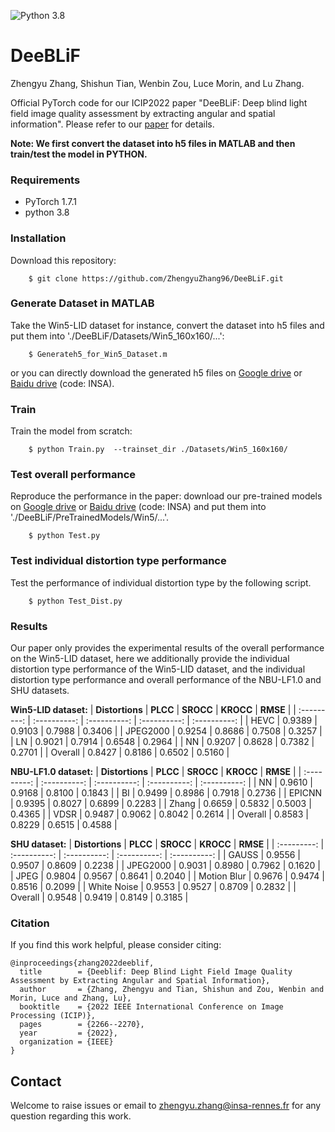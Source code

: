 ![Python 3.8](https://img.shields.io/badge/python-3.8-green.svg)

# DeeBLiF

Zhengyu Zhang, Shishun Tian, Wenbin Zou, Luce Morin, and Lu Zhang.

Official PyTorch code for our ICIP2022 paper "DeeBLiF: Deep blind light field image quality assessment by extracting angular and spatial information". Please refer to our [paper](https://ieeexplore-ieee-org.rproxy.insa-rennes.fr/document/9897951) for details.

**Note: We first convert the dataset into h5 files in MATLAB and then train/test the model in PYTHON.**

### Requirements
- PyTorch 1.7.1
- python 3.8

### Installation
Download this repository:
```
    $ git clone https://github.com/ZhengyuZhang96/DeeBLiF.git
```

### Generate Dataset in MATLAB 
Take the Win5-LID dataset for instance, convert the dataset into h5 files and put them into './DeeBLiF/Datasets/Win5_160x160/...':
```
    $ Generateh5_for_Win5_Dataset.m
```
or you can directly download the generated h5 files on [Google drive](https://drive.google.com/drive/folders/1EDCKqoLUAx-cuf21ROTLKnQWvxN1H7L_?usp=sharing) or [Baidu drive](https://pan.baidu.com/s/1AvpFQCyQBTrlD8LBgeTh6A) (code: INSA).

### Train
Train the model from scratch:
```
    $ python Train.py  --trainset_dir ./Datasets/Win5_160x160/
```

### Test overall performance
Reproduce the performance in the paper: download our pre-trained models on [Google drive](https://drive.google.com/drive/folders/1EDCKqoLUAx-cuf21ROTLKnQWvxN1H7L_?usp=sharing) or [Baidu drive](https://pan.baidu.com/s/1AvpFQCyQBTrlD8LBgeTh6A) (code: INSA) and put them into './DeeBLiF/PreTrainedModels/Win5/...'.
```
    $ python Test.py
```

### Test individual distortion type performance
Test the performance of individual distortion type by the following script. 
```
    $ python Test_Dist.py
```

### Results
Our paper only provides the experimental results of the overall performance on the Win5-LID dataset, here we additionally provide the individual distortion type performance of the Win5-LID dataset, and the individual distortion type performance and overall performance of the NBU-LF1.0 and SHU datasets.

**Win5-LID dataset:**
| **Distortions** | **PLCC** | **SROCC** | **KROCC** | **RMSE** |
|  :---------: | :----------: | :----------: | :----------: | :----------: |
|    HEVC  |  0.9389  |  0.9103  |  0.7988  |  0.3406  |
|    JPEG2000  |  0.9254  |  0.8686  |  0.7508  |  0.3257  |
|    LN  |  0.9021  |  0.7914  |  0.6548  |  0.2964  |
|    NN  |  0.9207  |  0.8628  |  0.7382  |  0.2701  |
|    Overall  |  0.8427  |  0.8186  |  0.6502  |  0.5160  |

**NBU-LF1.0 dataset:**
| **Distortions** | **PLCC** | **SROCC** | **KROCC** | **RMSE** |
|  :---------: | :----------: | :----------: | :----------: | :----------: |
|    NN  |  0.9610  |  0.9168  |  0.8100  |  0.1843  |
|    BI  |  0.9499  |  0.8986  |  0.7918  |  0.2736  |
|    EPICNN  |  0.9395  |  0.8027  |  0.6899  |  0.2283  |
|    Zhang  |  0.6659  |  0.5832  |  0.5003  |  0.4365  |
|    VDSR  |  0.9487  |  0.9062  |  0.8042  |  0.2614  |
|    Overall  |  0.8583  |  0.8229  |  0.6515  |  0.4588  |

**SHU dataset:**
| **Distortions** | **PLCC** | **SROCC** | **KROCC** | **RMSE** |
|  :---------: | :----------: | :----------: | :----------: | :----------: |
|    GAUSS  |  0.9556  |  0.9507  |  0.8609  |  0.2238  |
|    JPEG2000  |  0.9031  |  0.8980  |  0.7962  |  0.1620  |
|    JPEG  |  0.9804  |  0.9567  |  0.8641  |  0.2040  |
|    Motion Blur  |  0.9676  |  0.9474  |  0.8516  |  0.2099  |
|    White Noise  |  0.9553  |  0.9527  |  0.8709  |  0.2832  |
|    Overall  |  0.9548  |  0.9419  |  0.8149  |  0.3185  |

### Citation
If you find this work helpful, please consider citing:
```
@inproceedings{zhang2022deeblif,
  title        = {Deeblif: Deep Blind Light Field Image Quality Assessment by Extracting Angular and Spatial Information},
  author       = {Zhang, Zhengyu and Tian, Shishun and Zou, Wenbin and Morin, Luce and Zhang, Lu},
  booktitle    = {2022 IEEE International Conference on Image Processing (ICIP)},
  pages        = {2266--2270},
  year         = {2022},
  organization = {IEEE}
}
```

## Contact
Welcome to raise issues or email to [zhengyu.zhang@insa-rennes.fr](zhengyu.zhang@insa-rennes.fr) for any question regarding this work.
